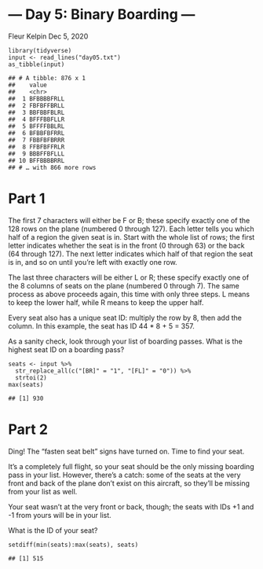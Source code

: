 — Day 5: Binary Boarding —
================
Fleur Kelpin
Dec 5, 2020

    library(tidyverse)
    input <- read_lines("day05.txt")
    as_tibble(input)

    ## # A tibble: 876 x 1
    ##    value     
    ##    <chr>     
    ##  1 BFBBBBFRLL
    ##  2 FBFBFFBRLL
    ##  3 BBFBBFBLRL
    ##  4 BFFFBBFLLR
    ##  5 BFFFFBBLRL
    ##  6 BFBBFBFRRL
    ##  7 FBBFBFBRRR
    ##  8 FFBFBFFRLR
    ##  9 BBBFFBFLLL
    ## 10 BFFBBBBRRL
    ## # … with 866 more rows

# Part 1

The first 7 characters will either be F or B; these specify exactly one
of the 128 rows on the plane (numbered 0 through 127). Each letter tells
you which half of a region the given seat is in. Start with the whole
list of rows; the first letter indicates whether the seat is in the
front (0 through 63) or the back (64 through 127). The next letter
indicates which half of that region the seat is in, and so on until
you’re left with exactly one row.

The last three characters will be either L or R; these specify exactly
one of the 8 columns of seats on the plane (numbered 0 through 7). The
same process as above proceeds again, this time with only three steps. L
means to keep the lower half, while R means to keep the upper half.

Every seat also has a unique seat ID: multiply the row by 8, then add
the column. In this example, the seat has ID 44 \* 8 + 5 = 357.

As a sanity check, look through your list of boarding passes. What is
the highest seat ID on a boarding pass?

    seats <- input %>%
      str_replace_all(c("[BR]" = "1", "[FL]" = "0")) %>%
      strtoi(2)
    max(seats)

    ## [1] 930

# Part 2

Ding! The “fasten seat belt” signs have turned on. Time to find your
seat.

It’s a completely full flight, so your seat should be the only missing
boarding pass in your list. However, there’s a catch: some of the seats
at the very front and back of the plane don’t exist on this aircraft, so
they’ll be missing from your list as well.

Your seat wasn’t at the very front or back, though; the seats with IDs
+1 and -1 from yours will be in your list.

What is the ID of your seat?

    setdiff(min(seats):max(seats), seats)

    ## [1] 515
